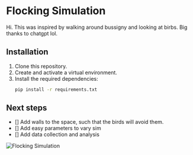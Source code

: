 # Flocking Simulation

Hi. This was inspired by walking around bussigny and looking at birbs. Big thanks to chatgpt lol.

## Installation

1. Clone this repository.
2. Create and activate a virtual environment.
3. Install the required dependencies:
   ```bash
   pip install -r requirements.txt

## Next steps
- [] Add walls to the space, such that the birds will avoid them.
- [] Add easy parameters to vary sim
- [] Add data collection and analysis

![Flocking Simulation](assets/flocking_simulation.gif)